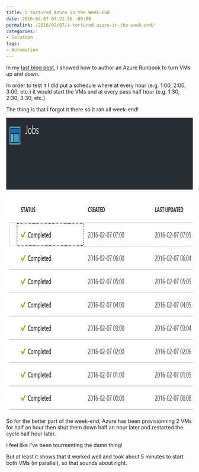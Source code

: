 ```yaml
---
title: I tortured Azure in the Week-End
date: 2016-02-07 07:21:56 -05:00
permalink: /2016/02/07/i-tortured-azure-in-the-week-end/
categories:
- Solution
tags:
- Automation
---
```

<p>In my <a href="https://vincentlauzon.com/2016/02/05/shutting-down-vms-on-schedule-in-azure/">last blog post</a>, I showed how to author an Azure Runbook to turn VMs up and down.</p> <p>In order to test it I did put a schedule where at every hour (e.g. 1:00, 2:00, 3:00, etc.) it would start the VMs and at every pass half hour (e.g. 1:30, 2:30, 3:30, etc.).</p> <p>The thing is that I forgot it there so it ran all week-end!</p> <p><a href="/assets/2016/2/i-tortured-azure-in-the-week-end/image4.png"><img title="image" style="border-top:0;border-right:0;background-image:none;border-bottom:0;padding-top:0;padding-left:0;border-left:0;display:inline;padding-right:0;" border="0" alt="image" src="/assets/2016/2/i-tortured-azure-in-the-week-end/image_thumb4.png" width="836" height="794" /></a></p> <p>So for the better part of the week-end, Azure has been provisionning 2 VMs for half an hour then shut them down half an hour later and restarted the cycle half hour later.</p> <p>I feel like I’ve been tourmenting the damn thing!</p> <p>But at least it shows that it worked well and took about 5 minutes to start both VMs (in parallel), so that sounds about right.</p>